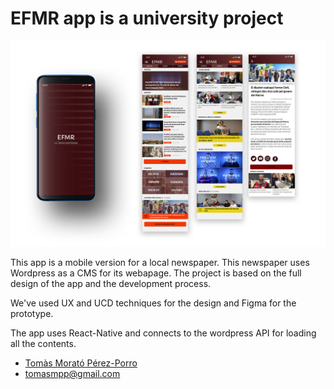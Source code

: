 # EFMR app is a university project 

![Test Image 4](https://github.com/TomasMoratoPerezPorro/efmrApp/blob/master/Composicio_MOSTRA_EFMR_APP.jpg)

This app is a mobile version for a local newspaper. This newspaper uses Wordpress as a CMS for its webapage.
The project is based on the full design of the app and the development process.

We've used UX and UCD techniques for the design and Figma for the prototype.

The app uses React-Native and connects to the wordpress API for loading all the contents.

- [Tomàs Morató Pérez-Porro](https://www.linkedin.com/in/tomasmorato/)
- tomasmpp@gmail.com
